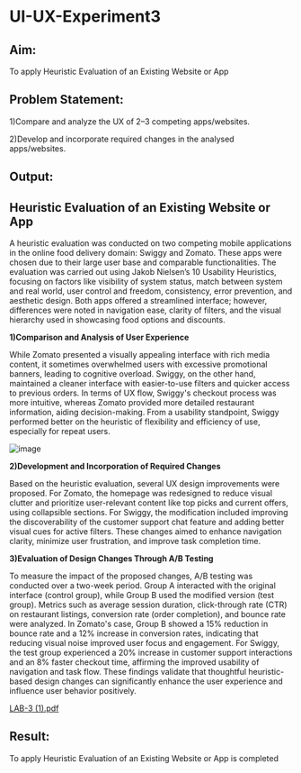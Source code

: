 # UI-UX-Experiment3

## Aim:

To apply Heuristic Evaluation of an Existing Website or App

## Problem Statement:

1)Compare and analyze the UX of 2–3 competing apps/websites.

2)Develop and incorporate required changes in the analysed apps/websites.

## Output:

## Heuristic Evaluation of an Existing Website or App

A heuristic evaluation was conducted on two competing mobile applications in the online food delivery domain: Swiggy and Zomato. These apps were chosen due to their large user base and comparable functionalities. The evaluation was carried out using Jakob Nielsen’s 10 Usability Heuristics, focusing on factors like visibility of system status, match between system and real world, user control and freedom, consistency, error prevention, and aesthetic design. Both apps offered a streamlined interface; however, differences were noted in navigation ease, clarity of filters, and the visual hierarchy used in showcasing food options and discounts.

**1)Comparison and Analysis of User Experience**

While Zomato presented a visually appealing interface with rich media content, it sometimes overwhelmed users with excessive promotional banners, leading to cognitive overload. Swiggy, on the other hand, maintained a cleaner interface with easier-to-use filters and quicker access to previous orders. In terms of UX flow, Swiggy's checkout process was more intuitive, whereas Zomato provided more detailed restaurant information, aiding decision-making. From a usability standpoint, Swiggy performed better on the heuristic of flexibility and efficiency of use, especially for repeat users.

![image](https://github.com/user-attachments/assets/50be4cab-b945-4857-87dd-18be43665ada)



**2)Development and Incorporation of Required Changes**

Based on the heuristic evaluation, several UX design improvements were proposed. For Zomato, the homepage was redesigned to reduce visual clutter and prioritize user-relevant content like top picks and current offers, using collapsible sections. For Swiggy, the modification included improving the discoverability of the customer support chat feature and adding better visual cues for active filters. These changes aimed to enhance navigation clarity, minimize user frustration, and improve task completion time.

**3)Evaluation of Design Changes Through A/B Testing**

To measure the impact of the proposed changes, A/B testing was conducted over a two-week period. Group A interacted with the original interface (control group), while Group B used the modified version (test group). Metrics such as average session duration, click-through rate (CTR) on restaurant listings, conversion rate (order completion), and bounce rate were analyzed. In Zomato's case, Group B showed a 15% reduction in bounce rate and a 12% increase in conversion rates, indicating that reducing visual noise improved user focus and engagement. For Swiggy, the test group experienced a 20% increase in customer support interactions and an 8% faster checkout time, affirming the improved usability of navigation and task flow. These findings validate that thoughtful heuristic-based design changes can significantly enhance the user experience and influence user behavior positively.

[LAB-3 (1).pdf](https://github.com/user-attachments/files/20540424/LAB-3.1.pdf)


## Result:
To apply Heuristic Evaluation of an Existing Website or App is completed
